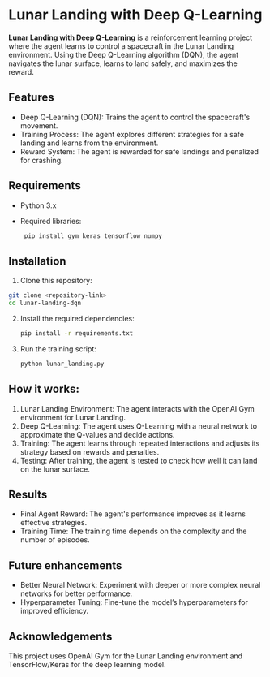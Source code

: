 
# Lunar Landing with Deep Q-Learning

**Lunar Landing with Deep Q-Learning** is a reinforcement learning project where the agent learns to control a spacecraft in the Lunar Landing environment. Using the Deep Q-Learning algorithm (DQN), the agent navigates the lunar surface, learns to land safely, and maximizes the reward.
## Features

- Deep Q-Learning (DQN): Trains the agent to control the spacecraft's movement.
- Training Process: The agent explores different strategies for a safe landing and learns from the environment.
- Reward System: The agent is rewarded for safe landings and penalized for crashing.
## Requirements 

- Python 3.x
 
- Required libraries:
  ```bash
   pip install gym keras tensorflow numpy
## Installation

1. Clone this repository:
  ```bash
git clone <repository-link>
cd lunar-landing-dqn
 ```
2. Install the required dependencies:
   ```bash
   pip install -r requirements.txt

3. Run the training script:
   ```bash
   python lunar_landing.py
## How it works:

1. Lunar Landing Environment: The agent interacts with the OpenAI Gym environment for Lunar Landing.
2. Deep Q-Learning: The agent uses Q-Learning with a neural network to approximate the Q-values and decide actions.
3. Training: The agent learns through repeated interactions and adjusts its strategy based on rewards and penalties.
4. Testing: After training, the agent is tested to check how well it can land on the lunar surface.
## Results

- Final Agent Reward: The agent's performance improves as it learns effective strategies.
- Training Time: The training time depends on the complexity and the number of episodes.
## Future enhancements

- Better Neural Network: Experiment with deeper or more complex neural networks for better performance.
- Hyperparameter Tuning: Fine-tune the model’s hyperparameters for improved efficiency.
## Acknowledgements

This project uses OpenAI Gym for the Lunar Landing environment and TensorFlow/Keras for the deep learning model.

